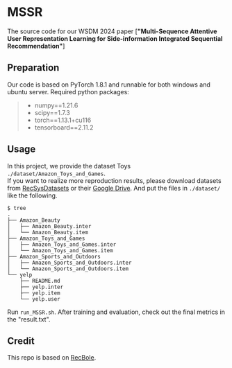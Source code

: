 # MSSR
The source code for our WSDM 2024 paper [**"Multi-Sequence Attentive User Representation Learning for Side-information Integrated Sequential Recommendation"**]



## Preparation

Our code is based on PyTorch 1.8.1 and runnable for both windows and ubuntu server. Required python packages:

> + numpy==1.21.6
> + scipy==1.7.3 
> + torch==1.13.1+cu116
> + tensorboard==2.11.2


## Usage

In this project, we provide the dataset Toys `./dataset/Amazon_Toys_and_Games`.  <br>
If you want to realize more reproduction results, please download datasets from [RecSysDatasets](https://github.com/RUCAIBox/RecSysDatasets) or their [Google Drive](https://drive.google.com/drive/folders/1ahiLmzU7cGRPXf5qGMqtAChte2eYp9gI). And put the files in `./dataset/` like the following.

```
$ tree
.
├── Amazon_Beauty
│   ├── Amazon_Beauty.inter
│   └── Amazon_Beauty.item
├── Amazon_Toys_and_Games
│   ├── Amazon_Toys_and_Games.inter
│   └── Amazon_Toys_and_Games.item
├── Amazon_Sports_and_Outdoors
│   ├── Amazon_Sports_and_Outdoors.inter
│   └── Amazon_Sports_and_Outdoors.item
└── yelp
    ├── README.md
    ├── yelp.inter
    ├── yelp.item
    └── yelp.user

```

Run `run_MSSR.sh`. After training and evaluation, check out the final metrics in the "result.txt".


## Credit
This repo is based on [RecBole](https://github.com/RUCAIBox/RecBole).

